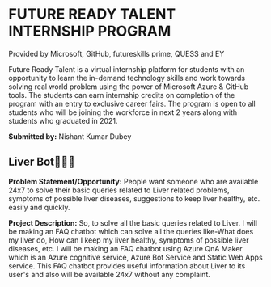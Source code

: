 # FUTURE READY TALENT INTERNSHIP PROGRAM

Provided by Microsoft, GitHub, futureskills prime, QUESS and EY

Future Ready Talent is a virtual internship platform for students with an opportunity to learn the in-demand technology skills and work towards solving real world problem using the power of Microsoft Azure & GitHub tools. The students can earn internship credits on completion of the program with an entry to exclusive career fairs.
The program is open to all students who will be joining the workforce in next 2 years along with students who graduated in 2021.

**Submitted by:**
Nishant Kumar Dubey

## Liver Bot👨‍⚕️💊

**Problem Statement/Opportunity:**
 People want someone who are available 24x7 to solve their basic queries related to Liver related problems, symptoms of possible liver diseases, 
 suggestions to keep liver healthy,  etc. easily and quickly.

**Project Description:**
So, to solve all the basic queries related to Liver. I will be making an FAQ chatbot which can solve all the queries like-What does my liver do, How can I keep my liver healthy, symptoms of possible liver diseases, etc. I will be making an FAQ chatbot using Azure QnA Maker which is an Azure cognitive service, Azure Bot Service and Static Web Apps service.
This FAQ chatbot provides useful information about Liver to its user's and also will be available 24x7 without any complaint.

